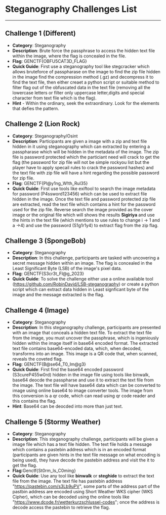# Steganography Challenges List
****

## Challenge 1 (Different)
  - **Category**: Steganography
  - **Description**: Brute force the passphrase to access the hidden text file within the image, where the flag is concealed in the file.
  - **Flag**: GENCTF{OBFU5CAT3D_FLAG}
  - **Quick Guide**: First use a steganography tool like stegcracker which allows bruteforce of passpharase on the image to find the zip file hidden in the image find the compression method (.gz) and decompress it to find the text file, then either creaet a python script or suitable method to filter flag out of the obfuscated data in the text file (removing all the lowercase letters or filter only uppercase letter,digits and special character from text file which is the flag).
  - **Hint** - Within the ordinary, seek the extraordinary. Look for the elements that defies the pattern.

## Challenge 2 (Lion Rock)
  - **Category**: Steganography/Osint
  - **Description**: Participants are given a image with a zip and text file hidden in it using steganography which can extracted by entering a passpharase which will be hidden in the metadata of the image. The zip file is password protected which the particiant need will crack to get the flag (the password for zip file will not be simple rockyou list but the player have to apply specail rules to crack the password hashes) and the text file with zip file will have a hint regarding the possible password for zip file.
  - **Flag**: GENCTF{Pl@y1ng_W!th_Rul35}
  - **Quick Guide**: First use tools like exiftool to search the image metadata for password (P4ssword123456) which can be used to extract file hidden in the image. Once the text file and password protected zip file are extracted, read the text file which contains a hint for the password used for the zip file. Reverse search the image provided as the cover image or the original file which will shows the results **Sigiriya** and use the hints in the text file (which mentions to use rules to change i -> 1 and a ->4) and use the password (S1g1r1y4) to extract flag from the zip flag.
    
## Challenge 3 (SpongeBob)
  - **Category**: Steganography
  - **Description**: In this challenge, participants are tasked with uncovering a secret message hidden within an image. The flag is concealed in the Least Significant Byte (LSB) of the image's pixel data.
  - **Flag**: GENCTF{S3cr3t_Fl@g_2023}
  - **Quick Guide**: To solve the challenge either use a online available tool (https://github.com/RobinDavid/LSB-steganography) or create a python script which can extract data hidden in Least signficant byte of the image and the message extracted is the flag.

## Challenge 4 (Image)
  - **Category**: Steganography
  - **Description**: In this steganography challenge, participants are presented with an image that conceals a hidden text file. To extract the text file from the image, you must uncover the passphrase, which is ingeniously hidden within the image itself in base64 encoded format. The extracted text file contains base64-encoded data, which, when decoded, transforms into an image. This image is a QR code that, when scanned, reveals the coveted flag.
  - **Flag**: GENCTF{B@se64_T0_Im@g3}
  - **Quick Guide**: First find the base64 encoded password (S3cureP455w0rd) hidden in the image file using tools like binwalk, base64 deocde the passpharse and use it to extract the text file from the image. The text file will have base64 data which can be converted to image using online base64 to image converter tools. The image from this conversion is a qr code, which can read using qr code reader and this contains the flag.
  - **Hint**: Base64 can be deocded into more than just text.

## Challenge 5 (Stormy Weather)
  - **Category**: Steganography
  - **Description**: This steganography challenge, participants will be given a image file which has a text file hidden. The text file holds a message which contains a pastebin address which is in an encoded format (participants are given hints in the text file message on what encoding is being used), they have decode the pastebin address and visit the it to get the flag.
  - **Flag**:Genctf{St0rm_Is_C0ming}
  - **Quick Guide**: Use any tool like **binwalk** or **steghide** to extract the text file from the image. The text file has pastebin address "https://pastebin.com/s3Lb9uPV", some parts of the address part of the pastbin address are encoded using Short Weather WKS cipher (WKS Cipher), which can be decoded using the online tools like "https://www.dcode.fr/wetterkurzschlussel-codes"; once the address is decode access the pastebin to retrieve the flag.


